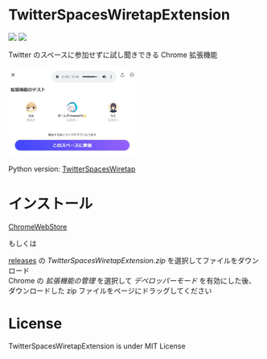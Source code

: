 # TwitterSpacesWiretapExtension

![](https://img.shields.io/chrome-web-store/users/hajmblnifbebpjbbepklinmlbillcbni)
![](https://img.shields.io/chrome-web-store/stars/hajmblnifbebpjbbepklinmlbillcbni)

Twitter のスペースに参加せずに試し聞きできる Chrome 拡張機能<br>

<img width="50%" src="docs/img/screenshots1.jpg">

Python version: [TwitterSpacesWiretap](https://github.com/fa0311/TwitterSpacesWiretap)<br>

# インストール

[ChromeWebStore](https://chrome.google.com/webstore/detail/twitterspaceswiretapexten/hajmblnifbebpjbbepklinmlbillcbni?hl=ja&authuser=0)

もしくは

[releases](https://github.com/fa0311/TwitterSpacesWiretapExtension/releases) の _TwitterSpacesWiretapExtension.zip_ を選択してファイルをダウンロード<br>
Chrome の _拡張機能の管理_ を選択して _デベロッパーモード_ を有効にした後、ダウンロードした zip ファイルをページにドラッグしてください<br>

# License

TwitterSpacesWiretapExtension is under MIT License
